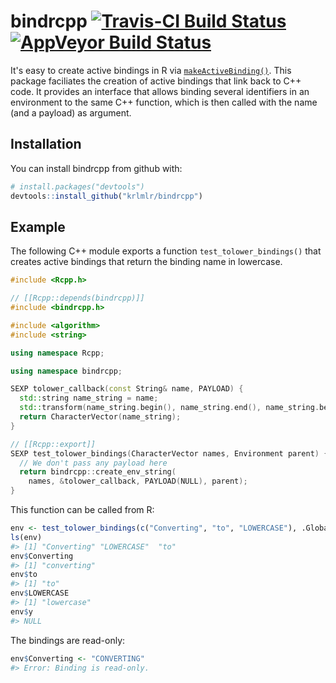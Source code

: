 
<!-- README.md is generated from README.Rmd. Please edit that file -->
bindrcpp [![Travis-CI Build Status](https://travis-ci.org/krlmlr/bindrcpp.svg?branch=master)](https://travis-ci.org/krlmlr/bindrcpp) [![AppVeyor Build Status](https://ci.appveyor.com/api/projects/status/github/krlmlr/bindrcpp?branch=master&svg=true)](https://ci.appveyor.com/project/krlmlr/bindrcpp)
===========================================================================================================================================================================================================================================================================================================

It's easy to create active bindings in R via [`makeActiveBinding()`](https://www.rdocumentation.org/packages/base/versions/3.3.1/topics/bindenv). This package faciliates the creation of active bindings that link back to C++ code. It provides an interface that allows binding several identifiers in an environment to the same C++ function, which is then called with the name (and a payload) as argument.

Installation
------------

You can install bindrcpp from github with:

``` r
# install.packages("devtools")
devtools::install_github("krlmlr/bindrcpp")
```

Example
-------

The following C++ module exports a function `test_tolower_bindings()` that creates active bindings that return the binding name in lowercase.

``` cpp
#include <Rcpp.h>

// [[Rcpp::depends(bindrcpp)]]
#include <bindrcpp.h>

#include <algorithm>
#include <string>

using namespace Rcpp;

using namespace bindrcpp;

SEXP tolower_callback(const String& name, PAYLOAD) {
  std::string name_string = name;
  std::transform(name_string.begin(), name_string.end(), name_string.begin(), ::tolower);
  return CharacterVector(name_string);
}

// [[Rcpp::export]]
SEXP test_tolower_bindings(CharacterVector names, Environment parent) {
  // We don't pass any payload here
  return bindrcpp::create_env_string(
    names, &tolower_callback, PAYLOAD(NULL), parent);
}
```

This function can be called from R:

``` r
env <- test_tolower_bindings(c("Converting", "to", "LOWERCASE"), .GlobalEnv)
ls(env)
#> [1] "Converting" "LOWERCASE"  "to"
env$Converting
#> [1] "converting"
env$to
#> [1] "to"
env$LOWERCASE
#> [1] "lowercase"
env$y
#> NULL
```

The bindings are read-only:

``` r
env$Converting <- "CONVERTING"
#> Error: Binding is read-only.
```
